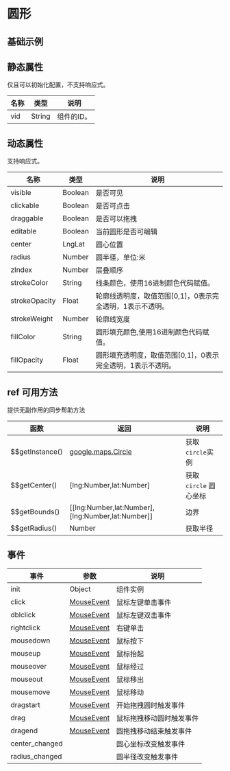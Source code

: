 # 圆形

## 基础示例

<vuep template="#example"></vuep>

<script v-pre type="text/x-template" id="example">

  <template>
    <div class="map-page-container">
      <vue-map vid="mapDemo" :zoom="zoom" :center="center" class="map-demo">
        <vue-map-circle 
          v-for="circle in circles" 
          :center="circle.center" 
          :radius="circle.radius"
          :draggable="circle.draggable"
          :editable="circle.editable"
          :stroke-color="circle.strokeColor"
          :stroke-weight="circle.strokeWeight"
          :stroke-opacity="circle.strokeOpacity"
          :fill-color="circle.fillColor"
          :fill-opacity="circle.fillOpacity"
          :events="circle.events"></vue-map-circle>
      </vue-map>
    </div>
  </template>

  <style>
    .map-page-container {
      height: 200px;
    }
  </style>

  <script>
    module.exports = {
      data () {
        return {
          zoom: 15,
          center: [121.5273285, 31.21515044],
          circles: [
            {
              center: [121.5273285, 31.21515044],
              radius: 200,
              editable: true,
              draggable: true,
              strokeColor: '#0091ea',
              strokeWeight: 5,
              strokeOpacity: 1,
              fillColor: '#ffff00',
              fillOpacity: 0.5,
              events: {
                click: () => {
                  alert('click');
                }
              }
            }
          ]
        }
      }
    };
  </script>

</script>


## 静态属性
仅且可以初始化配置，不支持响应式。

名称 | 类型 | 说明
---|---|---|
vid | String | 组件的ID。

## 动态属性
支持响应式。

名称 | 类型 | 说明
---|---|---|
visible | Boolean | 是否可见
clickable | Boolean | 是否可点击
draggable | Boolean | 是否可以拖拽
editable | Boolean | 当前圆形是否可编辑
center | LngLat | 圆心位置
radius | Number | 圆半径，单位:米
zIndex | Number | 层叠顺序
strokeColor | String | 线条颜色，使用16进制颜色代码赋值。
strokeOpacity | Float | 轮廓线透明度，取值范围[0,1]，0表示完全透明，1表示不透明。
strokeWeight | Number | 轮廓线宽度
fillColor | String | 圆形填充颜色,使用16进制颜色代码赋值。
fillOpacity | Float | 圆形填充透明度，取值范围[0,1]，0表示完全透明，1表示不透明。

## ref 可用方法
提供无副作用的同步帮助方法

函数 | 返回 | 说明
---|---|---|
$$getInstance() | [google.maps.Circle](https://developers.google.cn/maps/documentation/javascript/reference/polygon#Circle) | 获取`circle`实例
$$getCenter() | [lng:Number,lat:Number] | 获取 `circle` 圆心坐标
$$getBounds() | [[lng:Number,lat:Number], [lng:Number,lat:Number]]| 边界
$$getRadius() | Number | 获取半径

## 事件

事件 | 参数 | 说明
---|---|---|
init | Object | 组件实例
click | [MouseEvent](https://developers.google.cn/maps/documentation/javascript/reference/map#MouseEvent) | 鼠标左键单击事件
dblclick | [MouseEvent](https://developers.google.cn/maps/documentation/javascript/reference/map#MouseEvent) | 鼠标左键双击事件
rightclick | [MouseEvent](https://developers.google.cn/maps/documentation/javascript/reference/map#MouseEvent) | 右键单击
mousedown | [MouseEvent](https://developers.google.cn/maps/documentation/javascript/reference/map#MouseEvent) | 鼠标按下
mouseup | [MouseEvent](https://developers.google.cn/maps/documentation/javascript/reference/map#MouseEvent) | 鼠标抬起
mouseover | [MouseEvent](https://developers.google.cn/maps/documentation/javascript/reference/map#MouseEvent) | 鼠标经过
mouseout | [MouseEvent](https://developers.google.cn/maps/documentation/javascript/reference/map#MouseEvent) | 鼠标移出
mousemove | [MouseEvent](https://developers.google.cn/maps/documentation/javascript/reference/map#MouseEvent) | 鼠标移动
dragstart | [MouseEvent](https://developers.google.cn/maps/documentation/javascript/reference/map#MouseEvent) | 开始拖拽圆时触发事件
drag | [MouseEvent](https://developers.google.cn/maps/documentation/javascript/reference/map#MouseEvent) | 鼠标拖拽移动圆时触发事件
dragend | [MouseEvent](https://developers.google.cn/maps/documentation/javascript/reference/map#MouseEvent) | 圆拖拽移动结束触发事件
center_changed | | 圆心坐标改变触发事件
radius_changed | | 圆半径改变触发事件
